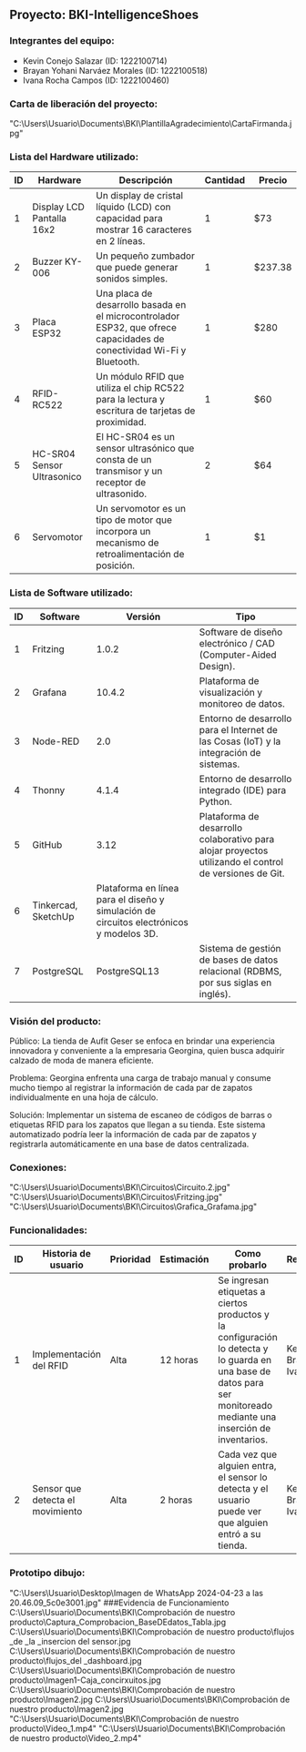 
## Proyecto: BKI-IntelligenceShoes

### Integrantes del equipo:
- Kevin Conejo Salazar (ID: 1222100714)
- Brayan Yohani Narváez Morales (ID: 1222100518)
- Ivana Rocha Campos (ID: 1222100460)

### Carta de liberación del proyecto:
"C:\Users\Usuario\Documents\BKI\PlantillaAgradecimiento\CartaFirmanda.jpg"

### Lista del Hardware utilizado:

| ID | Hardware                 | Descripción                                                                                   | Cantidad | Precio |
|----|--------------------------|-----------------------------------------------------------------------------------------------|----------|--------|
| 1  | Display LCD Pantalla 16x2| Un display de cristal líquido (LCD) con capacidad para mostrar 16 caracteres en 2 líneas.   | 1        | $73    |
| 2  | Buzzer KY-006            | Un pequeño zumbador que puede generar sonidos simples.                                       | 1        | $237.38|
| 3  | Placa ESP32              | Una placa de desarrollo basada en el microcontrolador ESP32, que ofrece capacidades de conectividad Wi-Fi y Bluetooth.| 1 | $280   |
| 4  | RFID-RC522               | Un módulo RFID que utiliza el chip RC522 para la lectura y escritura de tarjetas de proximidad.| 1     | $60    |
| 5  | HC-SR04 Sensor Ultrasonico | El HC-SR04 es un sensor ultrasónico que consta de un transmisor y un receptor de ultrasonido.| 2  | $64    |
| 6  | Servomotor               | Un servomotor es un tipo de motor que incorpora un mecanismo de retroalimentación de posición.| 1      | $1     |

### Lista de Software utilizado:

| ID | Software  | Versión | Tipo                                                                               |
|----|-----------|---------|------------------------------------------------------------------------------------|
| 1  | Fritzing  | 1.0.2   | Software de diseño electrónico / CAD (Computer-Aided Design).                      |
| 2  | Grafana   | 10.4.2  | Plataforma de visualización y monitoreo de datos.                                   |
| 3  | Node-RED  | 2.0     | Entorno de desarrollo para el Internet de las Cosas (IoT) y la integración de sistemas.|
| 4  | Thonny    | 4.1.4   | Entorno de desarrollo integrado (IDE) para Python.                                   |
| 5  | GitHub    | 3.12    | Plataforma de desarrollo colaborativo para alojar proyectos utilizando el control de versiones de Git. |
| 6  | Tinkercad, SketchUp | Plataforma en línea para el diseño y simulación de circuitos electrónicos y modelos 3D. |
| 7  | PostgreSQL| PostgreSQL13 | Sistema de gestión de bases de datos relacional (RDBMS, por sus siglas en inglés). |

### Visión del producto:

Público:
La tienda de Aufit Geser se enfoca en brindar una experiencia innovadora y conveniente a la empresaria Georgina, quien busca adquirir calzado de moda de manera eficiente.

Problema:
Georgina enfrenta una carga de trabajo manual y consume mucho tiempo al registrar la información de cada par de zapatos individualmente en una hoja de cálculo.

Solución:
Implementar un sistema de escaneo de códigos de barras o etiquetas RFID para los zapatos que llegan a su tienda. Este sistema automatizado podría leer la información de cada par de zapatos y registrarla automáticamente en una base de datos centralizada.

### Conexiones:
"C:\Users\Usuario\Documents\BKI\Circuitos\Circuito.2.jpg"
"C:\Users\Usuario\Documents\BKI\Circuitos\Fritzing.jpg"
"C:\Users\Usuario\Documents\BKI\Circuitos\Grafica_Grafama.jpg"


### Funcionalidades:

| ID | Historia de usuario | Prioridad | Estimación | Como probarlo | Responsable |
|----|---------------------|-----------|------------|---------------|-------------|
| 1  | Implementación del RFID | Alta | 12 horas | Se ingresan etiquetas a ciertos productos y la configuración lo detecta y lo guarda en una base de datos para ser monitoreado mediante una inserción de inventarios. | Kevin, Brayan e Ivana |
| 2  | Sensor que detecta el movimiento | Alta | 2 horas | Cada vez que alguien entra, el sensor lo detecta y el usuario puede ver que alguien entró a su tienda. | Kevin, Brayan e Ivana |

### Prototipo dibujo:
"C:\Users\Usuario\Desktop\Imagen de WhatsApp 2024-04-23 a las 20.46.09_5c0e3001.jpg"
###Evidencia de Funcionamiento
C:\Users\Usuario\Documents\BKI\Comprobación de nuestro producto\Captura_Comprobacion_BaseDEdatos_Tabla.jpg
C:\Users\Usuario\Documents\BKI\Comprobación de nuestro producto\flujos _de _la _insercion del sensor.jpg
C:\Users\Usuario\Documents\BKI\Comprobación de nuestro producto\flujos_del _dashboard.jpg
C:\Users\Usuario\Documents\BKI\Comprobación de nuestro producto\Imagen1-Caja_concirxuitos.jpg
C:\Users\Usuario\Documents\BKI\Comprobación de nuestro producto\Imagen2.jpg
C:\Users\Usuario\Documents\BKI\Comprobación de nuestro producto\Imagen2.jpg
"C:\Users\Usuario\Documents\BKI\Comprobación de nuestro producto\Video_1.mp4"
"C:\Users\Usuario\Documents\BKI\Comprobación de nuestro producto\Video_2.mp4"

